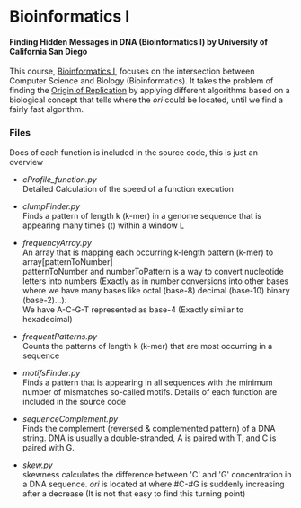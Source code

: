 # Bioinformatics I 
#### Finding Hidden Messages in DNA (Bioinformatics I) by University of California San Diego

This course, [Bioinformatics I](https://www.coursera.org/learn/dna-analysis), focuses on the intersection between Computer Science and Biology (Bioinformatics). It takes the problem of finding the [Origin of Replication](https://en.wikipedia.org/wiki/Origin_of_replication) by applying different algorithms based on a biological concept that tells where the <i>ori</i> could be located, until we find a fairly fast algorithm.

### Files
Docs of each function is included in the source code, this is just an overview
* <i>cProfile_function.py</i> <br/>
  Detailed Calculation of the speed of a function execution

* <i>clumpFinder.py</i> <br/>
  Finds a pattern of length k (k-mer) in a genome sequence that is appearing many times (t) within a window L 

* <i>frequencyArray.py</i> <br/>
  An array that is mapping each occurring k-length pattern (k-mer) to array[patternToNumber] <br/>
  patternToNumber and numberToPattern is a way to convert nucleotide letters into numbers (Exactly as in number conversions into other bases where we have many bases like octal (base-8) decimal (base-10) binary (base-2)...). <br/>
  We have A-C-G-T represented as base-4 (Exactly similar to hexadecimal)

* <i>frequentPatterns.py</i> <br/>
  Counts the patterns of length k (k-mer) that are most occurring in a sequence

* <i>motifsFinder.py</i> <br/>
  Finds a pattern that is appearing in all sequences with the minimum number of mismatches
    so-called motifs. Details of each function are included in the source code
    
* <i>sequenceComplement.py</i> <br/>
  Finds the complement (reversed & complemented pattern) of a DNA string. DNA is usually a double-stranded, A is paired with T, and C is paired with G.
      
* <i>skew.py</i> <br/>
  skewness calculates the difference between 'C' and 'G' concentration in a DNA sequence. <i>ori</i> is located at where #C-#G is suddenly increasing after a decrease (It is not that easy to find this turning point)
